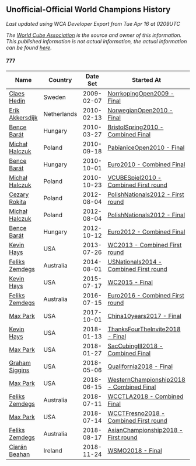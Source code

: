 ## Unofficial-Official World Champions History

*Last updated using WCA Developer Export from Tue Apr 16 at 0209UTC*

*The [World Cube Association](https://www.worldcubeassociation.org) is the source and owner of this information. This published information is not actual information, the actual information can be found [here](https://www.worldcubeassociation.org/results).*

#### 777

|Name|Country|Date Set|Started At|Ended At|Days Held|  
|--|--|--|--|--|--|  
|[Claes Hedin](https://www.worldcubeassociation.org/persons/2009HEDI01)|Sweden|2009-02-07|[NorrkopingOpen2009 - Final](https://www.worldcubeassociation.org/competitions/NorrkopingOpen2009/results/all#e777_f)|1 year after [NorrkopingOpen2009](https://www.worldcubeassociation.org/competitions/NorrkopingOpen2009/results/all#e777_f)|365|  
|[Erik Akkersdijk](https://www.worldcubeassociation.org/persons/2005AKKE01)|Netherlands|2010-02-13|[NorwegianOpen2010 - Final](https://www.worldcubeassociation.org/competitions/NorwegianOpen2010/results/all#e777_f)|[BristolSpring2010 - Combined Final](https://www.worldcubeassociation.org/competitions/BristolSpring2010/results/all#e777_c)|42|  
|[Bence Barát](https://www.worldcubeassociation.org/persons/2008BARA01)|Hungary|2010-03-27|[BristolSpring2010 - Combined Final](https://www.worldcubeassociation.org/competitions/BristolSpring2010/results/all#e777_c)|[PabianiceOpen2010 - Final](https://www.worldcubeassociation.org/competitions/PabianiceOpen2010/results/all#e777_f)|175|  
|[Michał Halczuk](https://www.worldcubeassociation.org/persons/2006HALC01)|Poland|2010-09-18|[PabianiceOpen2010 - Final](https://www.worldcubeassociation.org/competitions/PabianiceOpen2010/results/all#e777_f)|[Euro2010 - Combined Final](https://www.worldcubeassociation.org/competitions/Euro2010/results/all#e777_c)|14|  
|[Bence Barát](https://www.worldcubeassociation.org/persons/2008BARA01)|Hungary|2010-10-01|[Euro2010 - Combined Final](https://www.worldcubeassociation.org/competitions/Euro2010/results/all#e777_c)|[VCUBESpiel2010 - Combined First round](https://www.worldcubeassociation.org/competitions/VCUBESpiel2010/results/all#e777_d)|21|  
|[Michał Halczuk](https://www.worldcubeassociation.org/persons/2006HALC01)|Poland|2010-10-23|[VCUBESpiel2010 - Combined First round](https://www.worldcubeassociation.org/competitions/VCUBESpiel2010/results/all#e777_d)|[PolishNationals2012 - First round](https://www.worldcubeassociation.org/competitions/PolishNationals2012/results/all#e777_1)|651|  
|[Cezary Rokita](https://www.worldcubeassociation.org/persons/2011ROKI01)|Poland|2012-08-04|[PolishNationals2012 - First round](https://www.worldcubeassociation.org/competitions/PolishNationals2012/results/all#e777_1)|[PolishNationals2012 - Final](https://www.worldcubeassociation.org/competitions/PolishNationals2012/results/all#e777_f)|0|  
|[Michał Halczuk](https://www.worldcubeassociation.org/persons/2006HALC01)|Poland|2012-08-04|[PolishNationals2012 - Final](https://www.worldcubeassociation.org/competitions/PolishNationals2012/results/all#e777_f)|[Euro2012 - Combined Final](https://www.worldcubeassociation.org/competitions/Euro2012/results/all#e777_c)|70|  
|[Bence Barát](https://www.worldcubeassociation.org/persons/2008BARA01)|Hungary|2012-10-12|[Euro2012 - Combined Final](https://www.worldcubeassociation.org/competitions/Euro2012/results/all#e777_c)|[WC2013 - Combined First round](https://www.worldcubeassociation.org/competitions/WC2013/results/all#e777_d)|287|  
|[Kevin Hays](https://www.worldcubeassociation.org/persons/2009HAYS01)|USA|2013-07-26|[WC2013 - Combined First round](https://www.worldcubeassociation.org/competitions/WC2013/results/all#e777_d)|1 year after [WC2013](https://www.worldcubeassociation.org/competitions/WC2013/results/all#e777_f)|365|  
|[Feliks Zemdegs](https://www.worldcubeassociation.org/persons/2009ZEMD01)|Australia|2014-08-01|[USNationals2014 - Combined First round](https://www.worldcubeassociation.org/competitions/USNationals2014/results/all#e777_d)|[WC2015 - Final](https://www.worldcubeassociation.org/competitions/WC2015/results/all#e777_f)|350|  
|[Kevin Hays](https://www.worldcubeassociation.org/persons/2009HAYS01)|USA|2015-07-17|[WC2015 - Final](https://www.worldcubeassociation.org/competitions/WC2015/results/all#e777_f)|[Euro2016 - Combined First round](https://www.worldcubeassociation.org/competitions/Euro2016/results/all#e777_d)|364|  
|[Feliks Zemdegs](https://www.worldcubeassociation.org/persons/2009ZEMD01)|Australia|2016-07-15|[Euro2016 - Combined First round](https://www.worldcubeassociation.org/competitions/Euro2016/results/all#e777_d)|[China10years2017 - Final](https://www.worldcubeassociation.org/competitions/China10years2017/results/all#e777_f)|442|  
|[Max Park](https://www.worldcubeassociation.org/persons/2012PARK03)|USA|2017-10-01|[China10years2017 - Final](https://www.worldcubeassociation.org/competitions/China10years2017/results/all#e777_f)|[ThanksFourTheInvite2018 - Final](https://www.worldcubeassociation.org/competitions/ThanksFourTheInvite2018/results/all#e777_f)|103|  
|[Kevin Hays](https://www.worldcubeassociation.org/persons/2009HAYS01)|USA|2018-01-13|[ThanksFourTheInvite2018 - Final](https://www.worldcubeassociation.org/competitions/ThanksFourTheInvite2018/results/all#e777_f)|[SacCubingIII2018 - Combined Final](https://www.worldcubeassociation.org/competitions/SacCubingIII2018/results/all#e777_c)|15|  
|[Max Park](https://www.worldcubeassociation.org/persons/2012PARK03)|USA|2018-01-27|[SacCubingIII2018 - Combined Final](https://www.worldcubeassociation.org/competitions/SacCubingIII2018/results/all#e777_c)|[Qualifornia2018 - Final](https://www.worldcubeassociation.org/competitions/Qualifornia2018/results/all#e777_f)|98|  
|[Graham Siggins](https://www.worldcubeassociation.org/persons/2016SIGG01)|USA|2018-05-06|[Qualifornia2018 - Final](https://www.worldcubeassociation.org/competitions/Qualifornia2018/results/all#e777_f)|[WesternChampionship2018 - Combined Final](https://www.worldcubeassociation.org/competitions/WesternChampionship2018/results/all#e777_c)|42|  
|[Max Park](https://www.worldcubeassociation.org/persons/2012PARK03)|USA|2018-06-15|[WesternChampionship2018 - Combined Final](https://www.worldcubeassociation.org/competitions/WesternChampionship2018/results/all#e777_c)|[WCCTLA2018 - Combined Final](https://www.worldcubeassociation.org/competitions/WCCTLA2018/results/all#e777_c)|24|  
|[Feliks Zemdegs](https://www.worldcubeassociation.org/persons/2009ZEMD01)|Australia|2018-07-11|[WCCTLA2018 - Combined Final](https://www.worldcubeassociation.org/competitions/WCCTLA2018/results/all#e777_c)|[WCCTFresno2018 - Combined First round](https://www.worldcubeassociation.org/competitions/WCCTFresno2018/results/all#e777_d)|3|  
|[Max Park](https://www.worldcubeassociation.org/persons/2012PARK03)|USA|2018-07-14|[WCCTFresno2018 - Combined First round](https://www.worldcubeassociation.org/competitions/WCCTFresno2018/results/all#e777_d)|[AsianChampionship2018 - First round](https://www.worldcubeassociation.org/competitions/AsianChampionship2018/results/all#e777_1)|36|  
|[Feliks Zemdegs](https://www.worldcubeassociation.org/persons/2009ZEMD01)|Australia|2018-08-17|[AsianChampionship2018 - First round](https://www.worldcubeassociation.org/competitions/AsianChampionship2018/results/all#e777_1)|[WSMO2018 - Final](https://www.worldcubeassociation.org/competitions/WSMO2018/results/all#e777_f)|98|  
|[Ciarán Beahan](https://www.worldcubeassociation.org/persons/2012BEAH01)|Ireland|2018-11-24|[WSMO2018 - Final](https://www.worldcubeassociation.org/competitions/WSMO2018/results/all#e777_f)|Ongoing|142|  
